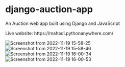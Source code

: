 # django-auction-app
An Auction web app built using Django and JavaScript

<p>Live website: https://mahadi.pythonanywhere.com/</p>

![Screenshot from 2022-11-19 15-58-25](https://user-images.githubusercontent.com/70480860/202857269-58c65714-96e7-4178-9a6e-2c11ef207f39.png)
![Screenshot from 2022-11-19 15-58-46](https://user-images.githubusercontent.com/70480860/202857272-a0da61b3-c11e-4ad3-aa10-706a955f2cc6.png)
![Screenshot from 2022-11-19 16-00-34](https://user-images.githubusercontent.com/70480860/202857274-7f696429-1dba-4d2e-a5a9-9aa737cbefe5.png)
![Screenshot from 2022-11-19 16-00-53](https://user-images.githubusercontent.com/70480860/202857275-8fadf728-a234-41ba-ac88-274c390d2f11.png)

